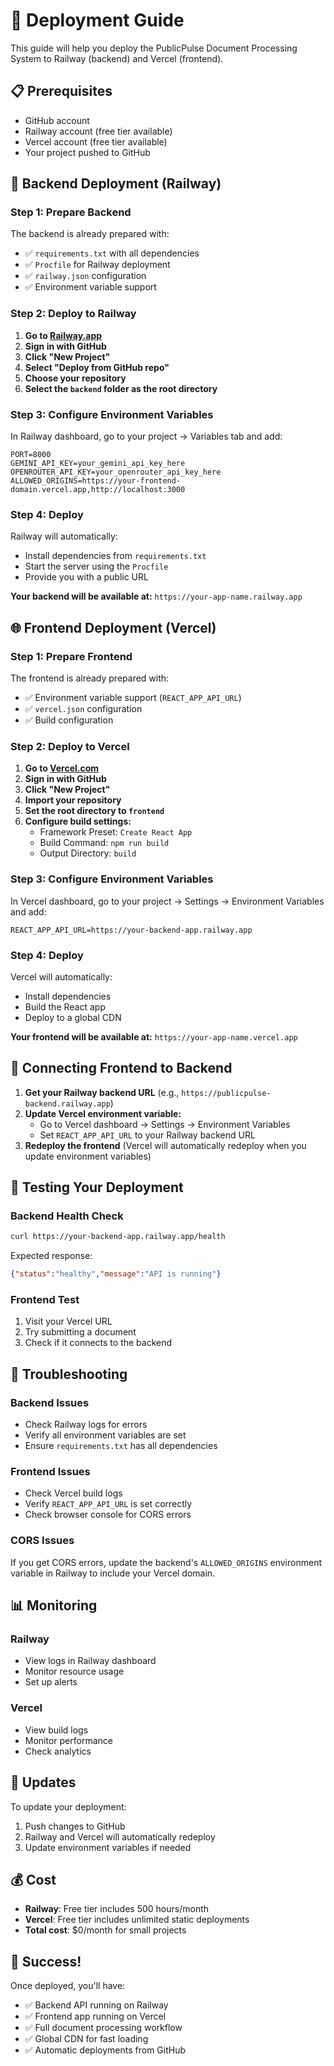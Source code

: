 # 🚀 Deployment Guide

This guide will help you deploy the PublicPulse Document Processing System to Railway (backend) and Vercel (frontend).

## 📋 Prerequisites

- GitHub account
- Railway account (free tier available)
- Vercel account (free tier available)
- Your project pushed to GitHub

## 🔧 Backend Deployment (Railway)

### Step 1: Prepare Backend
The backend is already prepared with:
- ✅ `requirements.txt` with all dependencies
- ✅ `Procfile` for Railway deployment
- ✅ `railway.json` configuration
- ✅ Environment variable support

### Step 2: Deploy to Railway

1. **Go to [Railway.app](https://railway.app)**
2. **Sign in with GitHub**
3. **Click "New Project"**
4. **Select "Deploy from GitHub repo"**
5. **Choose your repository**
6. **Select the `backend` folder as the root directory**

### Step 3: Configure Environment Variables

In Railway dashboard, go to your project → Variables tab and add:

```
PORT=8000
GEMINI_API_KEY=your_gemini_api_key_here
OPENROUTER_API_KEY=your_openrouter_api_key_here
ALLOWED_ORIGINS=https://your-frontend-domain.vercel.app,http://localhost:3000
```

### Step 4: Deploy
Railway will automatically:
- Install dependencies from `requirements.txt`
- Start the server using the `Procfile`
- Provide you with a public URL

**Your backend will be available at:** `https://your-app-name.railway.app`

## 🌐 Frontend Deployment (Vercel)

### Step 1: Prepare Frontend
The frontend is already prepared with:
- ✅ Environment variable support (`REACT_APP_API_URL`)
- ✅ `vercel.json` configuration
- ✅ Build configuration

### Step 2: Deploy to Vercel

1. **Go to [Vercel.com](https://vercel.com)**
2. **Sign in with GitHub**
3. **Click "New Project"**
4. **Import your repository**
5. **Set the root directory to `frontend`**
6. **Configure build settings:**
   - Framework Preset: `Create React App`
   - Build Command: `npm run build`
   - Output Directory: `build`

### Step 3: Configure Environment Variables

In Vercel dashboard, go to your project → Settings → Environment Variables and add:

```
REACT_APP_API_URL=https://your-backend-app.railway.app
```

### Step 4: Deploy
Vercel will automatically:
- Install dependencies
- Build the React app
- Deploy to a global CDN

**Your frontend will be available at:** `https://your-app-name.vercel.app`

## 🔗 Connecting Frontend to Backend

1. **Get your Railway backend URL** (e.g., `https://publicpulse-backend.railway.app`)
2. **Update Vercel environment variable:**
   - Go to Vercel dashboard → Settings → Environment Variables
   - Set `REACT_APP_API_URL` to your Railway backend URL
3. **Redeploy the frontend** (Vercel will automatically redeploy when you update environment variables)

## 🧪 Testing Your Deployment

### Backend Health Check
```bash
curl https://your-backend-app.railway.app/health
```

Expected response:
```json
{"status":"healthy","message":"API is running"}
```

### Frontend Test
1. Visit your Vercel URL
2. Try submitting a document
3. Check if it connects to the backend

## 🔧 Troubleshooting

### Backend Issues
- Check Railway logs for errors
- Verify all environment variables are set
- Ensure `requirements.txt` has all dependencies

### Frontend Issues
- Check Vercel build logs
- Verify `REACT_APP_API_URL` is set correctly
- Check browser console for CORS errors

### CORS Issues
If you get CORS errors, update the backend's `ALLOWED_ORIGINS` environment variable in Railway to include your Vercel domain.

## 📊 Monitoring

### Railway
- View logs in Railway dashboard
- Monitor resource usage
- Set up alerts

### Vercel
- View build logs
- Monitor performance
- Check analytics

## 🔄 Updates

To update your deployment:
1. Push changes to GitHub
2. Railway and Vercel will automatically redeploy
3. Update environment variables if needed

## 💰 Cost

- **Railway**: Free tier includes 500 hours/month
- **Vercel**: Free tier includes unlimited static deployments
- **Total cost**: $0/month for small projects

## 🎉 Success!

Once deployed, you'll have:
- ✅ Backend API running on Railway
- ✅ Frontend app running on Vercel
- ✅ Full document processing workflow
- ✅ Global CDN for fast loading
- ✅ Automatic deployments from GitHub
